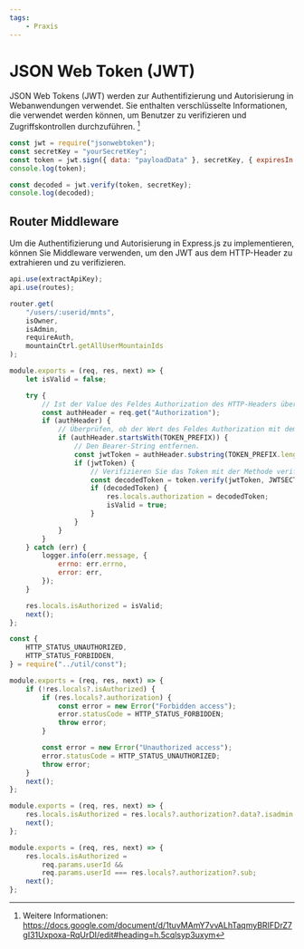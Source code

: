 ```yaml
---
tags:
    - Praxis
---
```


# JSON Web Token (JWT)

JSON Web Tokens (JWT) werden zur Authentifizierung und Autorisierung in Webanwendungen verwendet. Sie enthalten verschlüsselte Informationen, die verwendet werden können, um Benutzer zu verifizieren und Zugriffskontrollen durchzuführen. [^1]

```js title="Erstellen eines JWT"
const jwt = require("jsonwebtoken");
const secretKey = "yourSecretKey";
const token = jwt.sign({ data: "payloadData" }, secretKey, { expiresIn: "1h" });
console.log(token);
```

```js title="Verifizieren eines JWT"
const decoded = jwt.verify(token, secretKey);
console.log(decoded);
```

## Router Middleware

Um die Authentifizierung und Autorisierung in Express.js zu implementieren, können Sie Middleware verwenden, um den JWT aus dem HTTP-Header zu extrahieren und zu verifizieren.

```js title="Middleware in Router einbinden (api.js)"
api.use(extractApiKey);
api.use(routes);
```

```js title="Middleware in Router einbinden (routes.js)"
router.get(
	"/users/:userid/mnts",
	isOwner,
	isAdmin,
	requireAuth,
	mountainCtrl.getAllUserMountainIds
);
```

```js title="Auslesen des Tokens aus dem Header"
module.exports = (req, res, next) => {
	let isValid = false;

	try {
		// Ist der Value des Feldes Authorization des HTTP-Headers überhaupt vorhanden?
		const authHeader = req.get("Authorization");
		if (authHeader) {
			// Überprüfen, ob der Wert des Feldes Authorization mit dem String "Bearer " beginnt.
			if (authHeader.startsWith(TOKEN_PREFIX)) {
				// Den Bearer-String entfernen.
				const jwtToken = authHeader.substring(TOKEN_PREFIX.length);
				if (jwtToken) {
					// Verifizieren Sie das Token mit der Methode verify().
					const decodedToken = token.verify(jwtToken, JWTSECTRET);
					if (decodedToken) {
						res.locals.authorization = decodedToken;
						isValid = true;
					}
				}
			}
		}
	} catch (err) {
		logger.info(err.message, {
			errno: err.errno,
			error: err,
		});
	}

	res.locals.isAuthorized = isValid;
	next();
};
```

```js title="Überprüfen der Autorisierung"
const {
	HTTP_STATUS_UNAUTHORIZED,
	HTTP_STATUS_FORBIDDEN,
} = require("../util/const");

module.exports = (req, res, next) => {
	if (!res.locals?.isAuthorized) {
		if (res.locals?.authorization) {
			const error = new Error("Forbidden access");
			error.statusCode = HTTP_STATUS_FORBIDDEN;
			throw error;
		}

		const error = new Error("Unauthorized access");
		error.statusCode = HTTP_STATUS_UNAUTHORIZED;
		throw error;
	}
	next();
};
```

```js title="Admin-Rolle überprüfen"
module.exports = (req, res, next) => {
	res.locals.isAuthorized = res.locals?.authorization?.data?.isadmin ?? false;
	next();
};
```

```js title="Benutzer-Rolle überprüfen"
module.exports = (req, res, next) => {
	res.locals.isAuthorized =
		req.params.userId &&
		req.params.userId === res.locals?.authorization?.sub;
	next();
};
```

[^1]: Weitere Informationen: https://docs.google.com/document/d/1tuvMAmY7vvALhTaqmyBRIFDrZ7gI31Uxpoxa-RqUrDI/edit#heading=h.5cqlsyp3uxym
